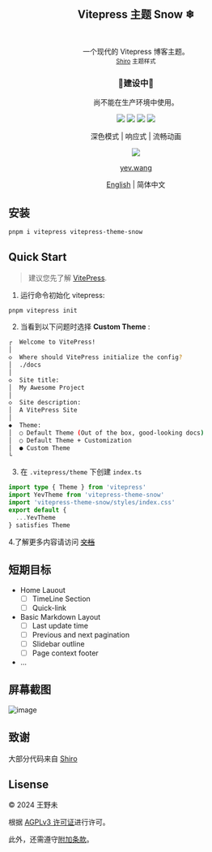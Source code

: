 <p align="center">
  <h2 align="center">Vitepress 主题 Snow ❄</h2>
  <br />
  <p align="center">
    一个现代的 Vitepress 博客主题。
    <br />
    <small align="center"><a href="https://github.com/innei/Shiro">Shiro</a> 主题样式</small>
  </p>
</p>

<p align="center">
 <h3 align="center">🚧建设中🚧</h3>
 <p align="center">尚不能在生产环境中使用。</p>
</p>

<p align="center">
   <span>
      <img src="https://img.shields.io/badge/vuejs-%2335495e.svg?style=Plastic&logo=vuedotjs&logoColor=%234FC08D"/>
   </span>
   <span>
      <img src="https://img.shields.io/badge/typescript-%23007ACC.svg?style=Plastice&logo=typescript&logoColor=white"/>
   </span>
   <span>
      <img src="https://img.shields.io/badge/RollupJS-ef3335?style=Plastic&logo=rollup.js&logoColor=white"/>
    </span>
   <span>
      <img src="https://img.shields.io/badge/tailwindcss-%2338B2AC.svg?style=Plastic&logo=tailwind-css&logoColor=white"/>
    </span>
</p>

<p align="center">  
  <p align="center">
  深色模式
  | 
  响应式
  |
  流畅动画
  </p>
</p>

<p align="center">
  <img src="https://img.shields.io/badge/Vercel-000000?style=for-the-badge&logo=vercel&logoColor=white"/>
</p>
<p align="center"><a href="https://yev.wang">yev.wang</a></p>

<p align="center"> <a href="./README.md">English</a> | 简体中文</p>

## 安装

```sh
pnpm i vitepress vitepress-theme-snow
```

## Quick Start

> 建议您先了解 [VitePress](https://vitepress.dev/guide/getting-started).

1. 运行命令初始化 vitepress:

```sh
pnpm vitepress init
```

2. 当看到以下问题时选择 **Custom Theme** :

```sh
┌  Welcome to VitePress!
│
◇  Where should VitePress initialize the config?
│  ./docs
│
◇  Site title:
│  My Awesome Project
│
◇  Site description:
│  A VitePress Site
│
◆  Theme:
│  ○ Default Theme (Out of the box, good-looking docs)
│  ○ Default Theme + Customization
│  ● Custom Theme
└
```

3. 在 `.vitepress/theme` 下创建 `index.ts`

```typescript
import type { Theme } from 'vitepress'
import YevTheme from 'vitepress-theme-snow'
import 'vitepress-theme-snow/styles/index.css'
export default {
  ...YevTheme
} satisfies Theme
```

4.了解更多内容请访问 ~~[文档](#)~~

## 短期目标

- Home Lauout
  - [ ] TimeLine Section
  - [ ] Quick-link
- Basic Markdown Layout
  - [ ] Last update time
  - [ ] Previous and next pagination
  - [ ] Slidebar outline
  - [ ] Page context footer
- ...

## 屏幕截图

<img alt="image" src="https://github.com/wangyewei/vitepress-theme-snow/assets/49926816/fd7a8747-9765-4fa8-8121-b93f60ae9225">

## 致谢

大部分代码来自 [Shiro](https://github.com/innei/Shiro)

## Lisense

&copy; 2024 王野未

根据 [AGPLv3 许可证](https://github.com/wangyewei/vitepress-theme-yev/blob/main/LICENSE)进行许可。

此外，还需遵守[附加条款](./ADDITION_TERMS_ZH.md)。
